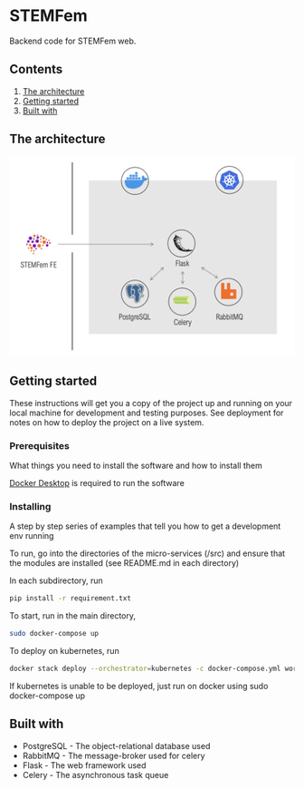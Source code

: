 # STEMFem

Backend code for STEMFem web.

## Contents

1. [The architecture](#the-architecture)
1. [Getting started](#getting-started)
1. [Built with](#built-with)


## The architecture

![Architecture Diagram](architecture.png)

## Getting started

These instructions will get you a copy of the project up and running on your local machine for development and testing purposes. See deployment for notes on how to deploy the project on a live system.

### Prerequisites

What things you need to install the software and how to install them

[Docker Desktop](https://docs.docker.com/docker-for-mac/install/) is required to run the software

### Installing

A step by step series of examples that tell you how to get a development env running

To run, go into the directories of the micro-services (/src) and ensure that the modules are installed (see README.md in each directory)

In each subdirectory, run

```bash
pip install -r requirement.txt
```

To start, run in the main directory,

```bash
sudo docker-compose up
```

To deploy on kubernetes, run

```bash
docker stack deploy --orchestrator=kubernetes -c docker-compose.yml words
```

If kubernetes is unable to be deployed, just run on docker using sudo docker-compose up

## Built with

* PostgreSQL - The object-relational database used
* RabbitMQ - The message-broker used for celery
* Flask - The web framework used
* Celery - The asynchronous task queue
